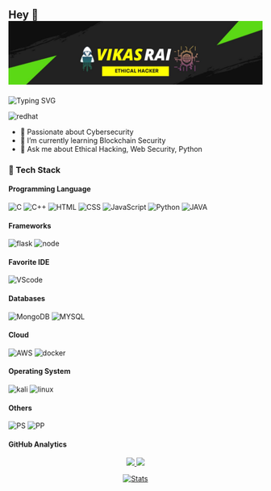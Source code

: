## Hey 👋 ![Vikas Rai](https://github.com/vikasrai11/vikasrai11/blob/main/banner.jpg)

![Typing SVG](https://readme-typing-svg.herokuapp.com?font=comfortaa&color=ffffff&size=24&width=500&lines=🛡️Ethical_Hacker🌐;🐞Bug-Hunter🪲;🔐Web-Pentester🔒;🚀Python-Programmer🚀)

![redhat](https://skillicons.dev/icons?i=redhat)
- 🔭 Passionate about Cybersecurity
- 🌱 I’m currently learning Blockchain Security
- 💬 Ask me about Ethical Hacking, Web Security, Python

### 📌 Tech Stack
#### Programming Language
![C](https://skillicons.dev/icons?i=c)
![C++](https://skillicons.dev/icons?i=cpp)
![HTML](https://skillicons.dev/icons?i=html)
![CSS](https://skillicons.dev/icons?i=css)
![JavaScript](https://skillicons.dev/icons?i=js)
![Python](https://skillicons.dev/icons?i=py)
![JAVA](https://skillicons.dev/icons?i=java)

#### Frameworks
![flask](https://skillicons.dev/icons?i=flask)
![node](https://skillicons.dev/icons?i=nodejs)

#### Favorite IDE
![VScode](https://skillicons.dev/icons?i=vscode)

#### Databases
![MongoDB](https://skillicons.dev/icons?i=mongodb)
![MYSQL](https://skillicons.dev/icons?i=mysql)

#### Cloud
![AWS](https://skillicons.dev/icons?i=aws)
![docker](https://skillicons.dev/icons?i=docker)

#### Operating System
![kali](https://skillicons.dev/icons?i=kali)
![linux](https://skillicons.dev/icons?i=ubuntu)

#### Others
![PS](https://skillicons.dev/icons?i=photoshop)
![PP](https://skillicons.dev/icons?i=pr)

#### GitHub Analytics
<p align="center">
  <a href="https://github.com/WildCarter26">
    <img height="180em" src="https://github-readme-stats-eight-theta.vercel.app/api?username=WildCarter26&show_icons=true&theme=algolia&include_all_commits=true&count_private=true"/>
    <img height="180em" src="https://github-readme-stats-eight-theta.vercel.app/api/top-langs?username=WildCarter26&layout=compact&langs_count=4&theme=algolia"/>
  </a>
</p>

<p align="center">
  <a href="https://github.com/WildCarter26">
    <img src="https://github-stats-alpha.vercel.app/api?username=WildCarter26&cc=333333&tc=ffffff&ic=4B8BDA" alt="Stats"/>
  </a>
</p>
<!--<p align="center">
    <img src="https://github-profile-summary-cards.vercel.app/api/cards/profile-details/?username=WildCarter26&theme=algolia" alt="Profile Summary Card"/>
</p>
<p align="center">
    <img src="https://github-profile-trophy.vercel.app?username=WildCarter26&theme=tokyonight" alt="GitHub Trophies"/>
</p>
-->

<!--
**WildCarter26/WildCarter26** is a ✨ _special_ ✨ repository because its `README.md` (this file) appears on your GitHub profile.

Here are some ideas to get you started:

- 🔭 I’m currently working on ...
- 🌱 I’m currently learning ...
- 👯 I’m looking to collaborate on ...
- 🤔 I’m looking for help with ...
- 💬 Ask me about ...
- 📫 How to reach me: ...
- 😄 Pronouns: ...
- ⚡ Fun fact: ...
-->
